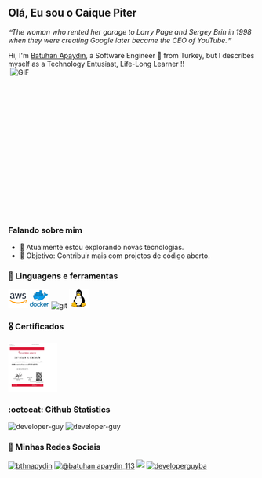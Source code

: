 ## Olá, Eu sou o Caique Piter



<!--STARTS_HERE_QUOTE_README-->
<i>❝The woman who rented her garage to Larry Page and Sergey Brin in 1998 when they were creating Google later became the CEO of YouTube.❞</i>
<!--ENDS_HERE_QUOTE_README-->

Hi, I'm [Batuhan Apaydın](https://linkedin.com/in/bthnapydin), a Software Engineer 🚀 from Turkey, but I describes myself as a Technology Entusiast, Life-Long Learner !! 
<img align="right" alt="GIF" src="https://github.com/developer-guy/developer-guy/blob/master/code.gif?raw=true" width="500" height="320" />

### Falando sobre mim
- 🌱 Atualmente estou explorando novas tecnologias.
- 👻 Objetivo: Contribuir mais com projetos de código aberto.

### 🧰 Linguagens e ferramentas
<p align="left"><img src="https://github.com/github/explore/raw/main/topics/aws/aws.png" alt="aws" width="40" height="40"/> <img src="https://github.com/github/explore/raw/main/topics/docker/docker.png" alt="docker" width="40" height="40"/> <img src="https://www.vectorlogo.zone/logos/git-scm/git-scm-icon.svg" alt="git" width="40" height="40"/> <img src="https://github.com/github/explore/raw/main/topics/linux/linux.png" alt="linux" width="40" height="40"/>
</p>

### 🎖 Certificados
<p align="left"><img src="b6ed3c76bc774fe4c961c316d55f6201iylzWXpFZeS7V4xz-0.png" alt="https://www.credly.com/badges/349777de-9673-444f-a05e-2dbb770768c3/public_url" width="100" height="100"/>
</p>


### :octocat: Github Statistics
<p align="left">
<img  src="https://github-readme-stats.vercel.app/api?username=CaiquePiter&show_icons=true&theme=radical" alt="developer-guy" width="480" height="180" />
<img src="https://github-readme-stats.vercel.app/api/top-langs/?username=CaiquePiter&layout=compact&hide=html&theme=radical" alt="developer-guy"/>
</p>


### 👋 Minhas Redes Sociais
<a href="https://www.linkedin.com/in/caique-piter/" target="blank"><img align="center" src="https://img.shields.io/badge/linkedin-%230077B5.svg?&style=for-the-badge&logo=linkedin&logoColor=white" alt="bthnapydin" /></a>
<a href="https://stackoverflow.com/users/22587626/caique-piter" target="blank"><img align="center" src="https://img.shields.io/badge/stack%20%20overflow-grey?style=for-the-badge&logo=stackoverflow" alt="@batuhan.apaydin_113" /></a>
<a href = "mailto:contatorafaballerini@gmail.com"><img src="https://img.shields.io/badge/-Gmail-%23333?style=for-the-badge&logo=gmail&logoColor=white" target="_blank"></a>
<a href="https://twitter.com/developerguyba" target="blank"><img align="center" src="https://img.shields.io/badge/Twitter-1DA1F2?style=for-the-badge&logo=twitter&logoColor=white" alt="developerguyba" /></a>
